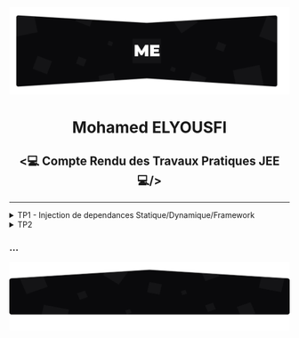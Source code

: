 <img src="./github/assets/images/topo_readme.jpg"/>

<h1 align="center">Mohamed ELYOUSFI</h1>

<h2 align="center"><💻 Compte Rendu des Travaux Pratiques JEE💻/></h2>

---

<details>
    <summary>TP1 - Injection de dependances Statique/Dynamique/Framework</summary><br>
    <p>
        On considère le schéma suivant ou les classes sont liées par un couplage faible<br>
        <img src="./github/assets/images/TP1/Screenshot_1.png"/>
        <pre>Implémentation en java :
   - Interface IDao et leurs implémentations :</pre>
        <img src="./github/assets/images/TP1/Screenshot_3.png" />
        <img src="./github/assets/images/TP1/Screenshot_2.png"/>
        <img src="./github/assets/images/TP1/Screenshot_6.png"/><br>
         <pre>   - Interface IMetier et son implémentation :</pre>
        <img src="./github/assets/images/TP1/Screenshot_5.png"/>
        <img src="./github/assets/images/TP1/Screenshot_4.png"/>
        <h3>1- Injection de dependaces Statique</h3>
        <img src="./github/assets/images/TP1/Screenshot_7.png"/>
    </p>
</details>

<details>
    <summary>TP2</summary>
    <br />
    <p align="center">
        Coming soon...
    </p>
</details>

<h3>...</h3>
<img src="./github/assets/images/rodape_readme.jpg" alt="Art for footer readme.md" />
